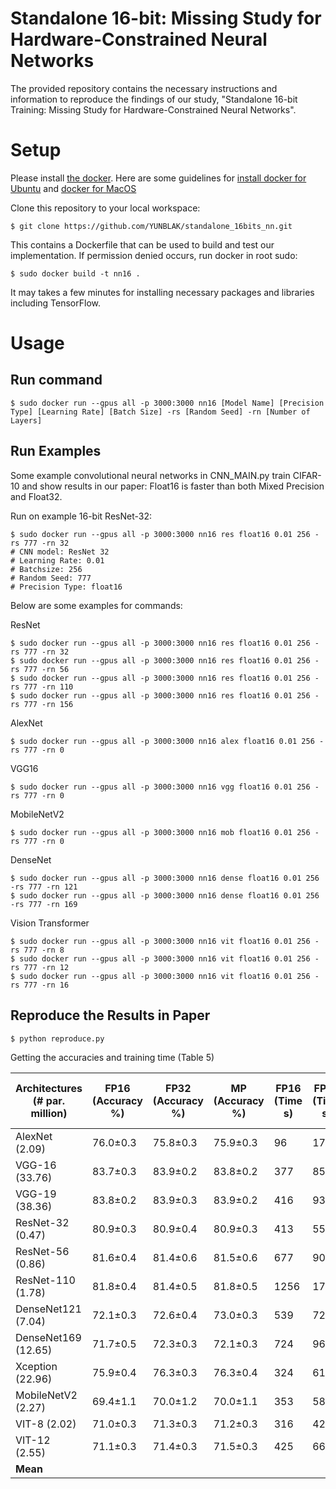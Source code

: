 # Standalone 16-bit: Missing Study for Hardware-Constrained Neural Networks

The provided repository contains the necessary instructions and information to reproduce the findings of our study, "Standalone 16-bit Training: Missing Study for Hardware-Constrained Neural Networks".

# Setup
Please install [the docker](https://www.docker.com/). Here are some guidelines for [install docker for Ubuntu](https://docs.docker.com/engine/install/ubuntu/) and [docker for MacOS](https://docs.docker.com/desktop/install/mac-install/)

Clone this repository to your local workspace:

    $ git clone https://github.com/YUNBLAK/standalone_16bits_nn.git

This contains a Dockerfile that can be used to build and test our implementation. If permission denied occurs, run docker in root sudo:

    $ sudo docker build -t nn16 .

It may takes a few minutes for installing necessary packages and libraries including TensorFlow.

# Usage
## Run command

    $ sudo docker run --gpus all -p 3000:3000 nn16 [Model Name] [Precision Type] [Learning Rate] [Batch Size] -rs [Random Seed] -rn [Number of Layers]

## Run Examples
Some example convolutional neural networks in CNN_MAIN.py train CIFAR-10 and show results in our paper: Float16 is faster than both Mixed Precision and Float32.

Run on example 16-bit ResNet-32:

    $ sudo docker run --gpus all -p 3000:3000 nn16 res float16 0.01 256 -rs 777 -rn 32
    # CNN model: ResNet 32
    # Learning Rate: 0.01
    # Batchsize: 256
    # Random Seed: 777
    # Precision Type: float16



Below are some examples for commands:

ResNet

    $ sudo docker run --gpus all -p 3000:3000 nn16 res float16 0.01 256 -rs 777 -rn 32
    $ sudo docker run --gpus all -p 3000:3000 nn16 res float16 0.01 256 -rs 777 -rn 56
    $ sudo docker run --gpus all -p 3000:3000 nn16 res float16 0.01 256 -rs 777 -rn 110
    $ sudo docker run --gpus all -p 3000:3000 nn16 res float16 0.01 256 -rs 777 -rn 156

AlexNet

    $ sudo docker run --gpus all -p 3000:3000 nn16 alex float16 0.01 256 -rs 777 -rn 0

VGG16

    $ sudo docker run --gpus all -p 3000:3000 nn16 vgg float16 0.01 256 -rs 777 -rn 0

MobileNetV2

    $ sudo docker run --gpus all -p 3000:3000 nn16 mob float16 0.01 256 -rs 777 -rn 0

DenseNet

    $ sudo docker run --gpus all -p 3000:3000 nn16 dense float16 0.01 256 -rs 777 -rn 121
    $ sudo docker run --gpus all -p 3000:3000 nn16 dense float16 0.01 256 -rs 777 -rn 169

Vision Transformer

    $ sudo docker run --gpus all -p 3000:3000 nn16 vit float16 0.01 256 -rs 777 -rn 8
    $ sudo docker run --gpus all -p 3000:3000 nn16 vit float16 0.01 256 -rs 777 -rn 12
    $ sudo docker run --gpus all -p 3000:3000 nn16 vit float16 0.01 256 -rs 777 -rn 16
    

## Reproduce the Results in Paper

    $ python reproduce.py


Getting the accuracies and training time (Table 5)

| Architectures (# par. million) | FP16 (Accuracy %) | FP32 (Accuracy %) | MP (Accuracy %) | FP16 (Time s) | FP32 (Time s) | MP (Time s) | Acc. Diff. FP16-FP32 | Acc. Diff. FP16-MP | Time Speedup FP32/FP16 | Time Speedup MP/FP16 |
|--------------------------------|-------------------|-------------------|-----------------|---------------|---------------|-------------|----------------------|--------------------|------------------------|-----------------------|
| AlexNet (2.09)                 | 76.0±0.3          | 75.8±0.3          | 75.9±0.3        | 96            | 174           | 150         | 0.2                  | 0.1                | 1.8x                   | 1.5x                  |
| VGG-16 (33.76)                 | 83.7±0.3          | 83.9±0.2          | 83.8±0.2        | 377           | 857           | 455         | -0.2                 | -0.1               | 2.2x                   | 1.2x                  |
| VGG-19 (38.36)                 | 83.8±0.2          | 83.9±0.3          | 83.9±0.2        | 416           | 937           | 492         | -0.1                 | -0.1               | 2.2x                   | 1.2x                  |
| ResNet-32 (0.47)               | 80.9±0.3          | 80.9±0.4          | 80.9±0.3        | 413           | 551           | 483         | 0.0                  | 0.0                | 1.3x                   | 1.2x                  |
| ResNet-56 (0.86)               | 81.6±0.4          | 81.4±0.6          | 81.5±0.6        | 677           | 905           | 795         | 0.2                  | 0.1                | 1.3x                   | 1.2x                  |
| ResNet-110 (1.78)              | 81.8±0.4          | 81.4±0.5          | 81.8±0.5        | 1256          | 1712          | 1486        | 0.4                  | 0.0                | 1.3x                   | 1.2x                  |
| DenseNet121 (7.04)             | 72.1±0.3          | 72.6±0.4          | 73.0±0.3        | 539           | 720           | 641         | -0.5                 | -0.9               | 1.3x                   | 1.2x                  |
| DenseNet169 (12.65)            | 71.7±0.5          | 72.3±0.3          | 72.1±0.3        | 724           | 966           | 812         | -0.6                 | -0.4               | 1.3x                   | 1.1x                  |
| Xception (22.96)               | 75.9±0.4          | 76.3±0.3          | 76.3±0.4        | 324           | 611           | 412         | -0.4                 | -0.4               | 1.9x                   | 1.3x                  |
| MobileNetV2 (2.27)             | 69.4±1.1          | 70.0±1.2          | 70.0±1.1        | 353           | 588           | 411         | -0.6                 | -0.6               | 1.7x                   | 1.2x                  |
| VIT-8 (2.02)                   | 71.0±0.3          | 71.3±0.3          | 71.2±0.3        | 316           | 423           | 410         | -0.3                 | -0.2               | 1.3x                   | 1.2x                  |
| VIT-12 (2.55)                  | 71.1±0.3          | 71.4±0.3          | 71.5±0.3        | 425           | 663           | 629         | -0.3                 | -0.004             | 1.6x                   | 1.5x                  |
| **Mean**                       |                   |                   |                 |               |               |             | -0.2                 | -0.2               | 1.6x                   | 1.3x                  |
